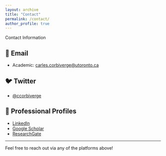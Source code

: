 ```yaml
---
layout: archive
title: "Contact"
permalink: /contact/
author_profile: true
---
```



 Contact Information

## 📧 Email

- Academic: [carles.corbiverge@utoronto.ca](mailto:carles.corbiverge@utoronto.ca)

## 🐦 Twitter
- [@ccorbiverge](https://twitter.com/ccorbiverge)

## 💼 Professional Profiles
- [LinkedIn](https://www.linkedin.com/in/ccorbiverge/)
- [Google Scholar](https://scholar.google.co.uk/citations?user=faDYpP8AAAAJ&hl)
- [ResearchGate](https://www.researchgate.net/profile/Carles_Corbi-Verge)

---

Feel free to reach out via any of the platforms above!